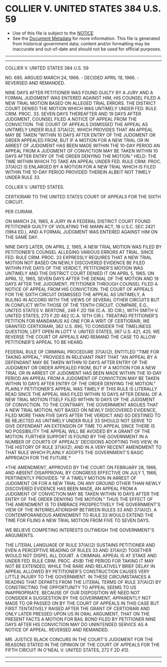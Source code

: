 ---
---

# COLLIER V. UNITED STATES 384 U.S. 59

* Use of this file is subject to the [NOTICE](https://github.com/publicdocs/notice/blob/master/NOTICE)
* See the [Document Metadata](../../../) for more information.
  This file is generated from historical government data; content and/or formatting may be inaccurate and out-of-date and should not be used for official purposes.

----------
----------

COLLIER V. UNITED STATES 384 U.S. 59

NO. 695.  ARGUED MARCH 24, 1966.  - DECIDED APRIL 19, 1966.  - REVERSED AND REMANDED.

NINE DAYS AFTER PETITIONER WAS FOUND GUILTY BY A JURY AND A FORMAL JUDGMENT WAS ENTERED AGAINST HIM, HIS COUNSEL FILED A NEW TRIAL MOTION BASED ON ALLEGED TRIAL ERRORS.  THE DISTRICT COURT DENIED THE MOTION WHICH WAS UNTIMELY UNDER FED. RULE CRIM. PROC. 33.  SEVEN DAYS THEREAFTER AND 19 DAYS AFTER JUDGMENT, COUNSEL FILED A NOTICE OF APPEAL FROM THE CONVICTION.  THE COURT OF APPEALS DISMISSED THE APPEAL AS UNTIMELY UNDER RULE 37(A)(2), WHICH PROVIDES THAT AN APPEAL MAY BE TAKEN "WITHIN 10 DAYS AFTER ENTRY OF THE JUDGMENT OR ORDER APPEALED FROM, BUT IF A MOTION FOR A NEW TRIAL OR IN ARREST OF JUDGMENT HAS BEEN MADE WITHIN THE 10-DAY PERIOD AN APPEAL FROM A JUDGMENT OF CONVICTION MAY BE TAKEN WITHIN 10 DAYS AFTER ENTRY OF THE ORDER DENYING THE MOTION."  HELD:  THE TIME WITHIN WHICH TO TAKE AN APPEAL UNDER FED. RULE CRIM. PROC. 37(A)(2) IS ENLARGED BY A MOTION FOR A NEW TRIAL WHICH IS FILED WITHIN THE 10-DAY PERIOD PROVIDED THEREIN ALBEIT NOT TIMELY UNDER RULE 33.

COLLIER V. UNITED STATES.

CERTIORARI TO THE UNITED STATES COURT OF APPEALS FOR THE SIXTH CIRCUIT.

PER CURIAM.

ON MARCH 24, 1965, A JURY IN A FEDERAL DISTRICT COURT FOUND PETITIONER GUILTY OF VIOLATING THE MANN ACT, 18 U.S.C. SEC 2421 (1964 ED.), AND A FORMAL JUDGMENT WAS ENTERED AGAINST HIM ON THE SAME DAY.

NINE DAYS LATER, ON APRIL 2, 1965, A NEW TRIAL MOTION WAS FILED BY PETITIONER'S COUNSEL ALLEGING VARIOUS ERRORS AT TRIAL.  SINCE FED. RULE CRIM. PROC. 33 EXPRESSLY REQUIRES THAT A NEW TRIAL MOTION NOT BASED ON NEWLY DISCOVERED EVIDENCE BE FILED WITHIN FIVE DAYS OF THE VERDICT, PETITIONER'S MOTION WAS UNTIMELY AND THE DISTRICT COURT DENIED IT ON APRIL 5, 1965.  ON APRIL 12, 1965, SEVEN DAYS AFTER THE DENIAL OF THE MOTION AND 19 DAYS AFTER THE JUDGMENT, PETITIONER THROUGH COUNSEL FILED A NOTICE OF APPEAL FROM HIS CONVICTION.  THE COURT OF APPEALS FOR THE SIXTH CIRCUIT DISMISSED THE APPEAL AS UNTIMELY, A RULING IN ACCORD WITH THE VIEWS OF SEVERAL OTHER CIRCUITS BUT IN CONFLICT WITH THOSE OF THE TENTH CIRCUIT.  COMPARE, E.G., UNITED STATES V. BERTONE, 249 F.2D 156 (C.A. 3D CIR.), WITH SMITH V. UNITED STATES, 273 F.2D 462 (C.A. 10TH CIR.).  TREATING PETITIONER'S PETITION FOR MANDAMUS AS ONE FOR A WRIT OF CERTIORARI, WE GRANTED CERTIORARI, 382 U.S. 890, TO CONSIDER THE TIMELINESS QUESTION, LEFT OPEN IN LOTT V. UNITED STATES, 367 U.S. 421, 425.  WE REVERSE THE COURT OF APPEALS AND REMAND THE CASE TO ALLOW PETITIONER'S APPEAL TO BE HEARD.

FEDERAL RULE OF CRIMINAL PROCEDURE 37(A)(2), ENTITLED "TIME FOR TAKING APPEAL," PROVIDES IN RELEVANT PART THAT "AN APPEAL BY A DEFENDANT MAY BE TAKEN WITHIN 10 DAYS AFTER ENTRY OF THE JUDGMENT OR ORDER APPEALED FROM, BUT IF A MOTION FOR A NEW TRIAL OR IN ARREST OF JUDGMENT HAS BEEN MADE WITHIN THE 10-DAY PERIOD AN APPEAL FROM A JUDGMENT OF CONVICTION MAY BE TAKEN WITHIN 10 DAYS AFTER ENTRY OF THE ORDER DENYING THE MOTION."  PLAINLY PETITIONER'S APPEAL WAS TIMELY IF THIS RULE IS LITERALLY READ SINCE THE APPEAL WAS FILED WITHIN 10 DAYS AFTER DENIAL OF A NEW TRIAL MOTION ITSELF FILED WITHIN 10 DAYS OF THE JUDGMENT OF CONVICTION.  TO THE CONTRARY, THE GOVERNMENT ARGUES THAT A NEW TRIAL MOTION, NOT BASED ON NEWLY DISCOVERED EVIDENCE, FILED MORE THAN FIVE DAYS AFTER THE VERDICT AND SO DESTINED TO BE REJECTED AS UNTIMELY UNDER RULE 33 SHOULD NOT SERVE TO GIVE DEFENDANT AN EXTENSION OF TIME TO APPEAL SINCE THERE IS NO POSSIBILITY THE APPEAL WILL BE AVOIDED BY A GRANT OF THE MOTION.  FURTHER SUPPORT IS FOUND BY THE GOVERNMENT IN A NUMBER OF COURTS OF APPEALS' DECISIONS ADOPTING THIS VIEW, IN THE HISTORY OF RULE 37(A)(2), AND IN A VERY RECENT AMENDMENT TO THAT RULE WHICH PLAINLY ADOPTS THE GOVERNMENT'S BASIC APPROACH FOR THE FUTURE.\*

\*THE AMENDMENT, APPROVED BY THE COURT ON FEBRUARY 28, 1966, AND ABSENT DISAPPROVAL BY CONGRESS EFFECTIVE ON JULY 1, 1966, PERTINENTLY PROVIDES:  "IF A TIMELY MOTION IN ARREST OF JUDGMENT OR FOR A NEW TRIAL ON ANY GROUND OTHER THAN NEWLY DISCOVERED EVIDENCE HAS BEEN MADE, AN APPEAL FROM A JUDGMENT OF CONVICTION MAY BE TAKEN WITHIN 10 DAYS AFTER THE ENTRY OF THE ORDER DENYING THE MOTION."   THUS THE EFFECT OF THE AMENDMENT IS TO EMBRACE PROSPECTIVELY THE GOVERNMENT'S VIEW OF THE INTERRELATIONSHIP BETWEEN RULES 33 AND 37(A)(2).  A CONTEMPORANEOUS AMENDMENT TO RULE 33 WOULD EXTEND THE TIME FOR FILING A NEW TRIAL MOTION FROM FIVE TO SEVEN DAYS.

WE BELIEVE COMPETING INTERESTS OUTWEIGH THE GOVERNMENT'S ARGUMENTS.

THE LITERAL LANGUAGE OF RULE 37(A)(2) SUSTAINS PETITIONER AND EVEN A PERCEPTIVE READING OF RULES 33 AND 37(A)(2) TOGETHER WOULD NOT DISPEL ALL DOUBT.  A CRIMINAL APPEAL IS AT STAKE AND UNDER FED. RULE CRIM. PROC. 45(B) THE PERIOD FOR TAKING IT MAY NOT BE EXTENDED, WHILE THE RARE AND RELATIVELY BRIEF DELAY IN APPEAL ALLOWED BY PETITIONER'S CONSTRUCTION CAUSES VERY LITTLE INJURY TO THE GOVERNMENT.  IN THESE CIRCUMSTANCES A READING THAT DEPARTS FROM THE LITERAL TERMS OF RULE 37(A)(2) BY CONSTRICTING THE OPPORTUNITY TO APPEAL SEEMS TO US INAPPROPRIATE.  BECAUSE OF OUR DISPOSITION WE NEED NOT CONSIDER A SUGGESTION BY THE GOVERNMENT, APPARENTLY NOT MADE TO OR PASSED ON BY THE COURT OF APPEALS IN THIS CASE BUT FIRST TENTATIVELY RAISED AFTER THE GRANT OF CERTIORARI AND ONLY LATER PRESSED UPON US IN ORAL ARGUMENT, THAT ON THE PRESENT FACTS A MOTION FOR BAIL BOND FILED BY PETITIONER NINE DAYS AFTER HIS CONVICTION MAY DO UNINTENDED SERVICE AS A NOTICE OF APPEAL.  REVERSED AND REMANDED.

MR. JUSTICE BLACK CONCURS IN THE COURT'S JUDGMENT FOR THE REASONS STATED IN THE OPINION OF THE COURT OF APPEALS FOR THE FIFTH CIRCUIT IN O'NEAL V. UNITED STATES, 272 F.2D 412.


----------
----------

